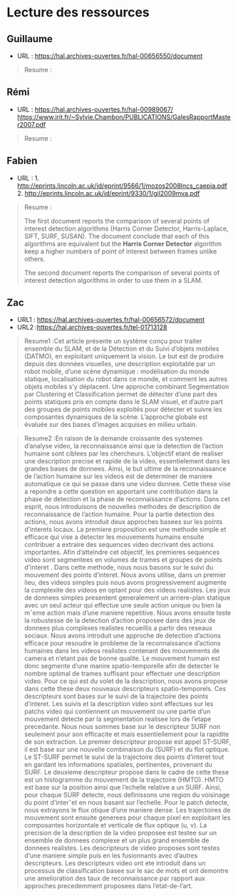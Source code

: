 # Lecture des ressources


## Guillaume
- URL : https://hal.archives-ouvertes.fr/hal-00656550/document

>Resume :

## Rémi
- URL : https://hal.archives-ouvertes.fr/hal-00989067/
		https://www.irit.fr/~Sylvie.Chambon/PUBLICATIONS/GalesRapportMaster2007.pdf

>Resume :

## Fabien
- URL : 1. http://eprints.lincoln.ac.uk/id/eprint/9566/1/mozos2008lncs_caepia.pdf
		2. http://eprints.lincoln.ac.uk/id/eprint/9330/1/gil2009mva.pdf

>Resume :
>
>The first document reports the comparison of several points of interest detection algorithms (Harris Corner Detector, Harris-Laplace, SIFT, SURF, SUSAN). The document conclude that each of this algorithms are equivalent but the **Harris Corner Detector** algorithm keep a higher numbers of point of interest between frames unlike others.
>
>The second document reports the comparison of several points of interest detection algorithms in order to use them in a SLAM.

## Zac

- URL1 : https://hal.archives-ouvertes.fr/hal-00656572/document
- URL2 :https://hal.archives-ouvertes.fr/tel-01713128

>Resume1 :Cet article présente un système conçu pour traiter ensemble du SLAM, et de la Détection et du Suivi d’objets
mobiles (DATMO), en exploitant uniquement la vision. Le
but est de produire depuis des données visuelles, une description exploitable par un robot mobile, d’une scène dynamique : modélisation du monde statique, localisation du
robot dans ce monde, et comment les autres objets mobiles
s’y déplacent. Une approche combinant Segmentation par
Clustering et Classification permet de détecter d’une part
des points statiques pris en compte dans le SLAM visuel, et
d’autre part des groupes de points mobiles exploités pour
détecter et suivre les composantes dynamiques de la scène.
L’approche globale est évaluée sur des bases d’images acquises en milieu urbain.


>Resume2 :En raison de la demande croissante des systemes d’analyse video, la reconnaissance ainsi
que la detection de l’action humaine sont ciblees par les chercheurs. L’objectif etant de
realiser une description precise et rapide de la video, essentielement dans les grandes bases
de donnees. Ainsi, le but ultime de la reconnaissance de l’action humaine sur les videos
est de determiner de maniere automatique ce qui se passe dans une video donnee.
Cette these vise a repondre a cette question en apportant une contribution dans la phase
de detection et la phase de reconnaissance d’actions. Dans cet esprit, nous introduisons de
nouvelles methodes de description de reconnaissance de l’action humaine.
Pour la partie detection des actions, nous avons introduit deux approches basees sur
les points d’interets locaux. La premiere proposition est une methode simple et efficace qui
vise a detecter les mouvements humains ensuite contribuer a extraire des sequences video
decrivant des actions importantes. Afin d’atteindre cet objectif, les premieres sequences
video sont segmentees en volumes de trames et groupes de points d'interet . Dans cette
methode, nous nous basons sur le suivi du mouvement des points d’interet. Nous avons
utilise, dans un premier lieu, des videos simples puis nous avons progressivement augmente
la complexite des videos en optant pour des videos realistes.
Les jeux de donnees simples presentent generalement un arriere-plan statique avec un
seul acteur qui effectue une seule action unique ou bien la mˆeme action mais d’une maniere
repetitive. Nous avons ensuite teste la robustesse de la detection d’action proposee dans
des jeux de donnees plus complexes realistes recueillis a partir des reseaux sociaux.
Nous avons introduit une approche de detection d’actions efficace pour resoudre le
probleme de la reconnaissance d’actions humaines dans les videos realistes contenant des
mouvements de camera et n’etant pas de bonne qualite. Le mouvement humain est donc
segmente d’une manire spatio-temporelle afin de detecter le nombre optimal de trames
suffisant pour effectuer une description video.
Pour ce qui est du volet de la description, nous avons propose dans cette these deux
nouveaux descripteurs spatio-temporels. Ces descripteurs sont bases sur le suivi de la
trajectoire des points d’interet. Les suivis et la description video sont effectues sur les
patchs video qui contiennent un mouvement ou une partie d’un mouvement detecte par la
segmentation realisee lors de l’etape precedante. Nous nous sommes base sur le descripteur
SURF non seulement pour son efficacite et mais essentiellement pour la rapidite de son
extraction. Le premier descripteur propose est appel ST-SURF, il est base sur une nouvelle
combinaison du (SURF) et du flot optique. Le ST-SURF permet le suivi de la trajectoire
des points d’interet tout en gardant les informations spatiales, pertinentes, provenant du
SURF.
Le deuxieme descripteur propose dans le cadre de cette these est un histogramme du
mouvement de la trajectoire (HMTO). HMTO est base sur la position ainsi que l’echelle
relative a un SURF. Ainsi, pour chaque SURF detecte, nous definissons une region du
voisinage du point d’interˆet en nous basant sur l’echelle. Pour le patch detecte, nous
extrayons le flux otique d’une maniere dense. Les trajectoires de mouvement sont ensuite
generees pour chaque pixel en exploitant les composantes horizontale et verticale de flux
optique (u, v). La precision de la description de la video proposee est testee sur un ensemble
de donnees complexe et un plus grand ensemble de donnees realistes. Les descripteurs
de video proposes sont testes d’une maniere simple puis en les fusionnants avec d’autres
descripteurs. Les descripteurs video ont ete introduit dans un processus de classification
basee sur le sac de mots et ont demontre une amelioration des taux de reconnaissance par
rapport aux approches precedemment proposees dans l’etat-de-l’art.
